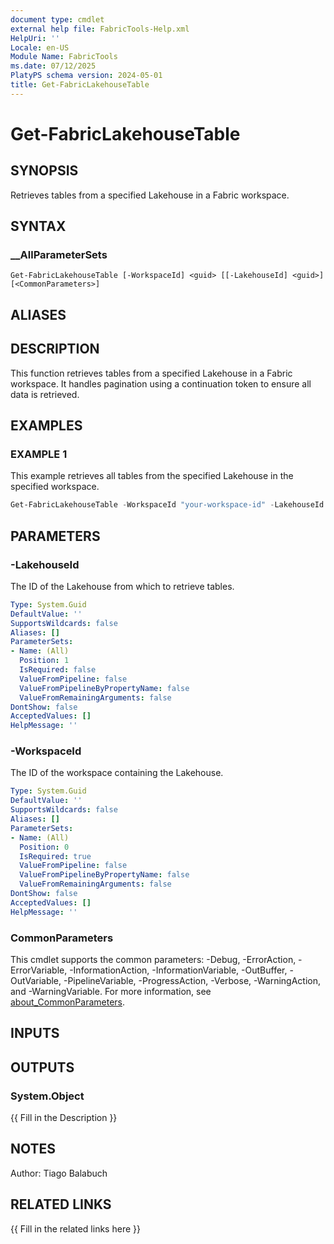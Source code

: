 ```yaml
---
document type: cmdlet
external help file: FabricTools-Help.xml
HelpUri: ''
Locale: en-US
Module Name: FabricTools
ms.date: 07/12/2025
PlatyPS schema version: 2024-05-01
title: Get-FabricLakehouseTable
---
```


# Get-FabricLakehouseTable

## SYNOPSIS

Retrieves tables from a specified Lakehouse in a Fabric workspace.

## SYNTAX

### __AllParameterSets

```
Get-FabricLakehouseTable [-WorkspaceId] <guid> [[-LakehouseId] <guid>] [<CommonParameters>]
```

## ALIASES

## DESCRIPTION

This function retrieves tables from a specified Lakehouse in a Fabric workspace.
It handles pagination using a continuation token to ensure all data is retrieved.

## EXAMPLES

### EXAMPLE 1

This example retrieves all tables from the specified Lakehouse in the specified workspace.

```powershell
Get-FabricLakehouseTable -WorkspaceId "your-workspace-id" -LakehouseId "your-lakehouse-id"
```

## PARAMETERS

### -LakehouseId

The ID of the Lakehouse from which to retrieve tables.

```yaml
Type: System.Guid
DefaultValue: ''
SupportsWildcards: false
Aliases: []
ParameterSets:
- Name: (All)
  Position: 1
  IsRequired: false
  ValueFromPipeline: false
  ValueFromPipelineByPropertyName: false
  ValueFromRemainingArguments: false
DontShow: false
AcceptedValues: []
HelpMessage: ''
```

### -WorkspaceId

The ID of the workspace containing the Lakehouse.

```yaml
Type: System.Guid
DefaultValue: ''
SupportsWildcards: false
Aliases: []
ParameterSets:
- Name: (All)
  Position: 0
  IsRequired: true
  ValueFromPipeline: false
  ValueFromPipelineByPropertyName: false
  ValueFromRemainingArguments: false
DontShow: false
AcceptedValues: []
HelpMessage: ''
```

### CommonParameters

This cmdlet supports the common parameters: -Debug, -ErrorAction, -ErrorVariable,
-InformationAction, -InformationVariable, -OutBuffer, -OutVariable, -PipelineVariable,
-ProgressAction, -Verbose, -WarningAction, and -WarningVariable. For more information, see
[about_CommonParameters](https://go.microsoft.com/fwlink/?LinkID=113216).

## INPUTS

## OUTPUTS

### System.Object

{{ Fill in the Description }}

## NOTES

Author: Tiago Balabuch

## RELATED LINKS

{{ Fill in the related links here }}

